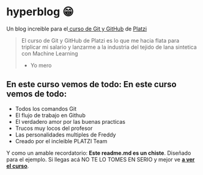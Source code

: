 # hyperblog 😁

Un blog increible para el[ curso de Git y GitHub](https://platzi.com/cursos/git-github/ " curso de Git y Github")  de [Platzi](https://platzi.com/ "Platzi")
>El curso de Git y GitHub de Platzi es lo que me hacia flata para triplicar mi salario y lanzarme a la industria del tejido de lana sintetica con Machine Learning
> - Yo mero

## En este curso vemos de todo: En este curso vemos de todo:
* Todos los comandos Git
* El flujo de trabajo en Github
* El verdadero amor por las buenas practicas
* Trucos muy locos del profesor
* Las personalidades multiples de Freddy
* Creado por el incleible PLATZI Team

Y como un amable recordatorio: **Este readme.md es un chiste**. Diseñado para el ejemplo. Si llegas acá NO TE LO TOMES EN SERIO y mejor ve [**a ver el curso**](https://platzi.com/cursos/git-github/ "a ver el curso").